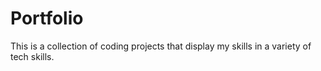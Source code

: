 # Portfolio
This is a collection of coding projects that display my skills in a variety of tech skills.
